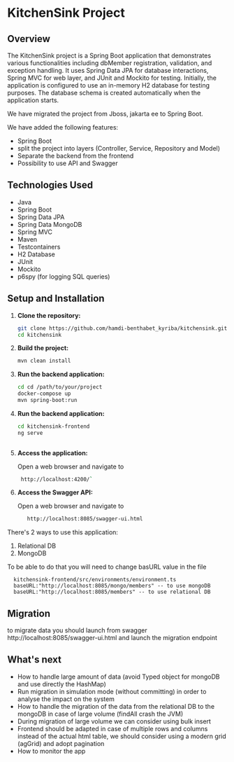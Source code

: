 # KitchenSink Project

## Overview

The KitchenSink project is a Spring Boot application that demonstrates various functionalities including dbMember registration, validation, and exception handling. It uses Spring Data JPA for database interactions, Spring MVC for web layer, and JUnit and Mockito for testing.
Initially, the application is configured to use an in-memory H2 database for testing purposes. The database schema is created automatically when the application starts.

We have migrated the project from Jboss, jakarta ee to Spring Boot.

We have added the following features:
- Spring Boot
- split the project into layers (Controller, Service, Repository and Model)
- Separate the backend from the frontend
- Possibility to use API and Swagger

## Technologies Used

- Java
- Spring Boot
- Spring Data JPA
- Spring Data MongoDB
- Spring MVC
- Maven
- Testcontainers
- H2 Database
- JUnit
- Mockito
- p6spy (for logging SQL queries)

## Setup and Installation

1. **Clone the repository:**
   ```sh
   git clone https://github.com/hamdi-benthabet_kyriba/kitchensink.git
   cd kitchensink

2. **Build the project:**
   ```sh
   mvn clean install

3. **Run the backend application:**
   ```sh
   cd cd /path/to/your/project
   docker-compose up
   mvn spring-boot:run

4. **Run the backend application:**
    ```sh
    cd kitchensink-frontend
    ng serve
     
    
5. **Access the application:**

   Open a web browser and navigate to
   ```sh
    http://localhost:4200/`

6. **Access the Swagger API:**

   Open a web browser and navigate to
     ```sh
        http://localhost:8085/swagger-ui.html
   
There's 2 ways to use this application:
1. Relational DB
2. MongoDB

To be able to do that you will need to change basURL value in the file 

      kitchensink-frontend/src/environments/environment.ts
      baseURL:"http://localhost:8085/mongo/members" -- to use mongoDB
      baseURL:"http://localhost:8085/members" -- to use relational DB

## Migration
to migrate data you should launch from swagger 
      http://localhost:8085/swagger-ui.html and launch the migration endpoint

## What's next
- How to handle large amount of data (avoid Typed object for mongoDB and use directly the HashMap)
- Run migration in simulation mode (without committing) in order to analyse the impact on the system
- How to handle the migration of the data from the relational DB to the mongoDB in case of large volume (findAll crash the JVM)
- During migration of large volume we can consider using bulk insert
- Frontend should be adapted in case of multiple rows and columns instead of the actual html table, we should consider using a modern grid (agGrid) and adopt pagination
- How to monitor the app 


   

